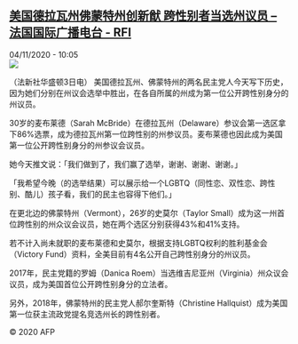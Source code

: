 <!--1604487324000-->
[美国德拉瓦州佛蒙特州创新猷 跨性别者当选州议员 – 法国国际广播电台 - RFI](http://www.rfi.fr//cn/contenu/20201104-%E7%BE%8E%E5%9B%BD%E5%BE%B7%E6%8B%89%E7%93%A6%E5%B7%9E%E4%BD%9B%E8%92%99%E7%89%B9%E5%B7%9E%E5%88%9B%E6%96%B0%E7%8C%B7-%E8%B7%A8%E6%80%A7%E5%88%AB%E8%80%85%E5%BD%93%E9%80%89%E5%B7%9E%E8%AE%AE%E5%91%98)
------

<div>04/11/2020 - 10:05</div><img src="https://s.rfi.fr/media/display/f0e140d8-1e81-11eb-a742-005056a964fe/w:310/p:16x9/int0016b.201104170502.jpg"><div class="t-content__body u-clearfix"><p>（法新社华盛顿3日电）    美国德拉瓦州、佛蒙特州的两名民主党人今天写下历史，因为她们分别在州议会选举中胜出，在各自所属的州成为第一位公开跨性别身分的州议员。</p><p>    30岁的麦布莱德（Sarah McBride）在德拉瓦州（Delaware）参议会第一选区拿下86%选票，成为德拉瓦州第一位跨性别的州参议员。麦布莱德也因此成为美国第一位公开跨性别身分的州参议会议员。</p><p>    她今天推文说：「我们做到了，我们赢了选举，谢谢、谢谢、谢谢。」</p><p>    「我希望今晚（的选举结果）可以展示给一个LGBTQ（同性恋、双性恋、跨性别、酷儿）孩子看，我们的民主也容得下他们。」</p><p>    在更北边的佛蒙特州（Vermont），26岁的史莫尔（Taylor Small）成为这一州首位跨性别的州众议会议员，她在两个选区分别获得43%和41%支持。</p><p>    若不计入尚未就职的麦布莱德和史莫尔，根据支持LGBTQ权利的胜利基金会（Victory Fund）资料，全美目前有4名公开自己跨性别身分的州议员。</p><p>    2017年，民主党籍的罗姆（Danica Roem）当选维吉尼亚州（Virginia）州众议会议员，成为美国首位公开跨性别身分的立法者。</p><p>    另外，2018年，佛蒙特州的民主党人郝尔奎斯特（Christine Hallquist）成为美国第一位获主流政党提名竞选州长的跨性别者。</p><p class="t-copyright">© 2020 AFP</p>        </div>
